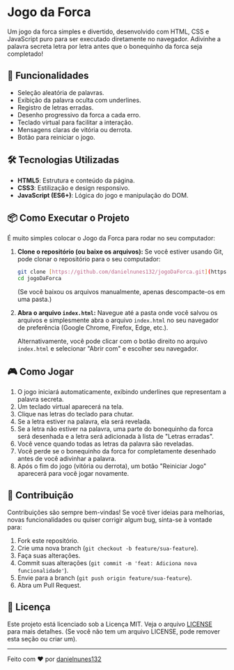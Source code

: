 # Jogo da Forca

Um jogo da forca simples e divertido, desenvolvido com HTML, CSS e JavaScript puro para ser executado diretamente no navegador. Adivinhe a palavra secreta letra por letra antes que o bonequinho da forca seja completado!

## 🚀 Funcionalidades

* Seleção aleatória de palavras.
* Exibição da palavra oculta com underlines.
* Registro de letras erradas.
* Desenho progressivo da forca a cada erro.
* Teclado virtual para facilitar a interação.
* Mensagens claras de vitória ou derrota.
* Botão para reiniciar o jogo.

## 🛠️ Tecnologias Utilizadas

* **HTML5**: Estrutura e conteúdo da página.
* **CSS3**: Estilização e design responsivo.
* **JavaScript (ES6+)**: Lógica do jogo e manipulação do DOM.

## 📦 Como Executar o Projeto

É muito simples colocar o Jogo da Forca para rodar no seu computador:

1.  **Clone o repositório (ou baixe os arquivos):**
    Se você estiver usando Git, pode clonar o repositório para o seu computador:
    ```bash
    git clone [https://github.com/danielnunes132/jogoDaForca.git](https://github.com/danielnunes132/jogoDaForca.git)
    cd jogoDaForca
    ```
    (Se você baixou os arquivos manualmente, apenas descompacte-os em uma pasta.)

2.  **Abra o arquivo `index.html`:**
    Navegue até a pasta onde você salvou os arquivos e simplesmente abra o arquivo `index.html` no seu navegador de preferência (Google Chrome, Firefox, Edge, etc.).

    Alternativamente, você pode clicar com o botão direito no arquivo `index.html` e selecionar "Abrir com" e escolher seu navegador.

## 🎮 Como Jogar

1.  O jogo iniciará automaticamente, exibindo underlines que representam a palavra secreta.
2.  Um teclado virtual aparecerá na tela.
3.  Clique nas letras do teclado para chutar.
4.  Se a letra estiver na palavra, ela será revelada.
5.  Se a letra não estiver na palavra, uma parte do bonequinho da forca será desenhada e a letra será adicionada à lista de "Letras erradas".
6.  Você vence quando todas as letras da palavra são reveladas.
7.  Você perde se o bonequinho da forca for completamente desenhado antes de você adivinhar a palavra.
8.  Após o fim do jogo (vitória ou derrota), um botão "Reiniciar Jogo" aparecerá para você jogar novamente.

## 🤝 Contribuição

Contribuições são sempre bem-vindas! Se você tiver ideias para melhorias, novas funcionalidades ou quiser corrigir algum bug, sinta-se à vontade para:

1.  Fork este repositório.
2.  Crie uma nova branch (`git checkout -b feature/sua-feature`).
3.  Faça suas alterações.
4.  Commit suas alterações (`git commit -m 'feat: Adiciona nova funcionalidade'`).
5.  Envie para a branch (`git push origin feature/sua-feature`).
6.  Abra um Pull Request.

## 📄 Licença

Este projeto está licenciado sob a Licença MIT. Veja o arquivo [LICENSE](https://github.com/danielnunes132/jogoDaForca/blob/main/LICENSE) para mais detalhes. (Se você não tem um arquivo LICENSE, pode remover esta seção ou criar um).

---

Feito com ❤️ por [danielnunes132](https://github.com/danielnunes132)
